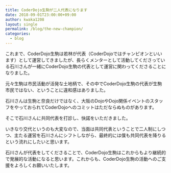 ```yaml
---
title: CoderDojo生駒が二人代表になります
date: 2018-09-01T23:00:00+09:00
author: kwaka1208
layout: single
permalink: /blog/the-new-champion/
categories:
  - blog
---
```

これまで、CoderDojo生駒は若林が代表（CoderDojoではチャンピオンといいます）として運営してきましたが、長らくメンターとして活動してくださっている石川さんが一緒にCoderDojo生駒の代表として運営に関わってくださることになりました。

元々生駒は市民活動が活発な土地柄で、その中でCoderDojo生駒の代表が生駒市民ではない、ということに違和感はありました。

石川さんは生駒と奈良だけではなく、大阪のDojoやDojo関係イベントのスタッフをやっておられてCoderDojoへのコミットはただならぬものがあります。

そこで石川さんに共同代表を打診し、快諾をいただきました。

いきなり交代というのも大変なので、当面は共同代表ということで二人制にしつつ、主たる運営を石川さんにシフトしながら、最終的には僕も共同代表を降りるという流れにしたいと思います。

石川さんが代表をしてくださることで、CoderDojo生駒はこれからもより継続的で発展的な活動になると思います。これからも、CoderDojo生駒の活動へのご支援をよろしくお願いいたします。